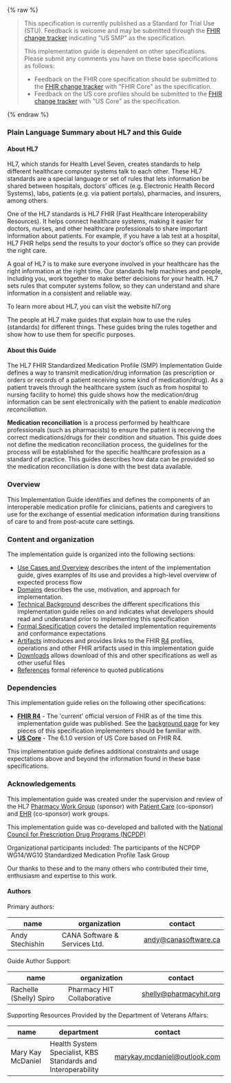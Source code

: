 {% raw %}
<blockquote class="stu-note">
<p>
This specification is currently published as a Standard for Trial Use (STU).  Feedback is welcome and may be submitted through the <a href="http://hl7.org/fhir-issues">FHIR change tracker</a> indicating "US SMP" as the specification.
</p>
<p>
This implementation guide is dependent on other specifications.  Please submit any comments you have on these base specifications as follows:
</p>
<ul>
  <li>Feedback on the FHIR core specification should be submitted to the <a href="http://hl7.org/fhir-issues">FHIR change tracker</a> with "FHIR Core" as the specification.</li>
  <li>Feedback on the US core profiles should be submitted to the <a href="http://hl7.org/fhir-issues">FHIR change tracker</a> with "US Core" as the specification.</li>
</ul>
</blockquote>
{% endraw %}

### Plain Language Summary about HL7 and this Guide

#### About HL7
HL7, which stands for Health Level Seven, creates standards to help different healthcare computer systems talk to each other. These HL7 standards are a special language or set of rules that lets information be shared between hospitals, doctors’ offices (e.g. Electronic Health Record Systems), labs, patients (e.g. via patient portals), pharmacies, and insurers, among others.

One of the HL7 standards is HL7 FHIR (Fast Healthcare Interoperability Resources). It helps connect healthcare systems, making it easier for doctors, nurses, and other healthcare professionals to share important information about patients. For example, if you have a lab test at a hospital, HL7 FHIR helps send the results to your doctor’s office so they can provide the right care.

A goal of HL7 is to make sure everyone involved in your healthcare has the right information at the right time. Our standards help machines and people, including you, work together to make better decisions for your health. HL7 sets rules that computer systems follow, so they can understand and share information in a consistent and reliable way.

To learn more about HL7, you can visit the website hl7.org

The people at HL7 make guides that explain how to use the rules (standards) for different things. These guides bring the rules together and show how to use them for specific purposes.

#### About this Guide

The HL7 FHIR Standardized Medication Profile (SMP) Implementation Guide defines a way to transmit medication/drug information (as prescription or orders or records of a patient receiving some kind of medication/drug). As a patient travels through the healthcare system (such as from hospital to nursing facility to home) this guide shows how the medication/drug information can be sent electronically with the patient to enable *medication reconciliation*.

**Medication reconciliation** is a process performed by healthcare professionals (such as pharmacists) to ensure the patient is receiving the correct medications/drugs for their condition and situation. This guide does not define the medication reconciliation process, the guidelines for the process will be established for the specific healthcare profession as a standard of practice. This guides describes how data can be provided so the medication reconciliation is done with the best data available.

### Overview
This Implementation Guide identifies and defines the components of an interoperable medication profile for clinicians, patients and caregivers to use for the exchange of essential medication information during transitions of care to and from post-acute care settings.

### Content and organization
The implementation guide is organized into the following sections:

* [Use Cases and Overview](usecases.html) describes the intent of the implementation guide, gives examples of its use and provides a high-level overview of expected process flow
* [Domains](domains.html) describes the use, motivation, and approach for implementation.
* [Technical Background](background.html) describes the different specifications this implementation guide relies on and indicates what developers should read and understand prior to implementing this specification
* [Formal Specification](specification.html) covers the detailed implementation requirements and conformance expectations
* [Artifacts](fhirArtifacts.html) introduces and provides links to the FHIR [R4](artifacts.html) profiles, operations and other FHIR artifacts used in this implementation guide
* [Downloads](downloads.html) allows download of this and other specifications as well as other useful files
* [References](references.html) formal reference to quoted publications

### Dependencies
This implementation guide relies on the following other specifications:
* **[FHIR R4]({{site.data.fhir.path}})** - The 'current' official version of FHIR as of the time this implementation guide was published.  See the [background page](background.html#fhir) for key pieces of this specification implementers should be familiar with.
* **[US Core]({{site.data.fhir.hl7_fhir_us_core}})** - The 6.1.0 version of US Core based on FHIR R4.

This implementation guide defines additional constraints and usage expectations above and beyond the information found in these base specifications.

### Acknowledgements
This implementation guide was created under the supervision and review of the HL7 [Pharmacy Work Group](http://www.hl7.org/Special/committees/medications) (sponsor) with [Patient Care](http://www.hl7.org/Special/Committees/pcwg) (co-sponsor) and [EHR](http://www.hl7.org/Special/Committees/ehr) (co-sponsor) work groups.

This implementation guide was co-developed and balloted with the [National Council for Prescription Drug Programs (NCPDP)](http://www.ncpdp.org)

Organizational participants included: The participants of the NCPDP WG14/WG10 Standardized Medication Profile Task Group

Our thanks to these and to the many others who contributed their time, enthusiasm and expertise to this work.


#### Authors
Primary authors:

| name | organization | contact |
| ---- | ------------ | ------- |
| Andy Stechishin | CANA Software & Services Ltd. | andy@canasoftware.ca |

Guide Author Support:

| name | organization | contact |
| ---- | ------------ |---------|
| Rachelle (Shelly) Spiro | Pharmacy HIT Collaborative | shelly@pharmacyhit.org |

Supporting Resources Provided by the Department of Veterans Affairs:

| name | department                                                   | contact |
| ---- |--------------------------------------------------------------|---------|
| Mary Kay McDaniel | Health System Specialist, KBS Standards and Interoperability | marykay.mcdaniel@outlook.com |

